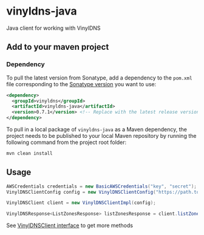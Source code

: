 # vinyldns-java
Java client for working with VinylDNS


## Add to your maven project
### Dependency
To pull the latest version from Sonatype, add a dependency to the `pom.xml` file corresponding to the [Sonatype version](https://oss.sonatype.org/#nexus-search;quick~vinyldns.io) you want to use:
```xml
<dependency>
  <groupId>vinyldns</groupId>
  <artifactId>vinyldns-java</artifactId>
  <version>0.7.1</version> <!-- Replace with the latest release version -->
</dependency>
```

To pull in a local package of `vinyldns-java` as a Maven dependency, the project needs to be published to your local Maven repository by running the following command from the project root folder: 
```bash
mvn clean install
``` 

## Usage
```java
AWSCredentials credentials = new BasicAWSCredentials("key", "secret");
VinylDNSClientConfig config = new VinylDNSClientConfig("https://path.to.your.vinyldns", credentials);

VinylDNSClient client = new VinylDNSClientImpl(config);

VinylDNSResponse<ListZonesResponse> listZonesResponse = client.listZones(new ListZonesRequest());

```

See [VinylDNSClient interface](src/main/java/vinyldns/java/VinylDNSClient.java) to get more methods

